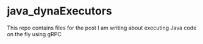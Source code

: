 # java_dynaExecutors
This repo contains files for the post I am writing about executing Java code on the fly using gRPC
